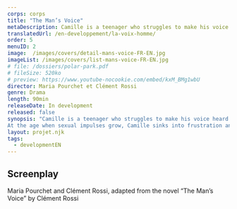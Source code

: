 ```yaml
---
corps: corps
title: "The Man’s Voice"
metaDescription: Camille is a teenager who struggles to make his voice heard. The stutter from which he suffers leads him to be rejected by others, and singularly by the girls who attract him. Except by Annabelle, but Annabelle is for other reasons, untouchable.
translatedUrl: /en-developpement/la-voix-homme/
order: 5
menuID: 2
image:  /images/covers/detail-mans-voice-FR-EN.jpg
imageList: /images/covers/list-mans-voice-FR-EN.jpg
# file: /dossiers/polar-park.pdf
# fileSize: 520ko
# preview: https://www.youtube-nocookie.com/embed/kxM_BMg1wbU
director: Maria Pourchet et Clément Rossi
genre: Drama
length: 90min
releaseDate: In development
released: false
synopsis: "Camille is a teenager who struggles to make his voice heard. The stutter from which he suffers leads him to be rejected by others, and singularly by the girls who attract him. Except by Annabelle, but Annabelle is for other reasons, untouchable.   
At the age when sexual impulses grow, Camille sinks into frustration and loneliness. With Fabien, a high school student as unpopular as he is, he is welcomed by other young men driven by the same fixed idea: to become a man. Under the influence of a «coach in seduction», their quest for virility will gradually turn into hatred of women. Will his invisible link to Annabelle be enough to save Camille?​"
layout: projet.njk
tags:
  - developmentEN
---
```


<div class="grid-col">

## Screenplay

Maria Pourchet and Clément Rossi, adapted from the novel “The Man’s Voice” by Clément Rossi

</div>
<div class="grid-col">

</div>